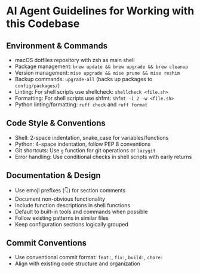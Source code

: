 # AI Agent Guidelines for Working with this Codebase

## Environment & Commands

- macOS dotfiles repository with zsh as main shell
- Package management: `brew update && brew upgrade && brew cleanup`
- Version management: `mise upgrade && mise prune && mise reshim`
- Backup commands: `upgrade-all` (backs up packages to `config/packages/`)
- Linting: For shell scripts use shellcheck: `shellcheck <file.sh>`
- Formatting: For shell scripts use shfmt: `shfmt -i 2 -w <file.sh>`
- Python linting/formatting: `ruff check` and `ruff format`

## Code Style & Conventions

- Shell: 2-space indentation, snake_case for variables/functions
- Python: 4-space indentation, follow PEP 8 conventions
- Git shortcuts: Use `g` function for git operations or `lazygit`
- Error handling: Use conditional checks in shell scripts with early returns

## Documentation & Design

- Use emoji prefixes (👇) for section comments
- Document non-obvious functionality
- Include function descriptions in shell functions
- Default to built-in tools and commands when possible
- Follow existing patterns in similar files
- Keep configuration sections logically grouped

## Commit Conventions

- Use conventional commit format: `feat:`, `fix:`, `build:`, `chore:`
- Align with existing code structure and organization
